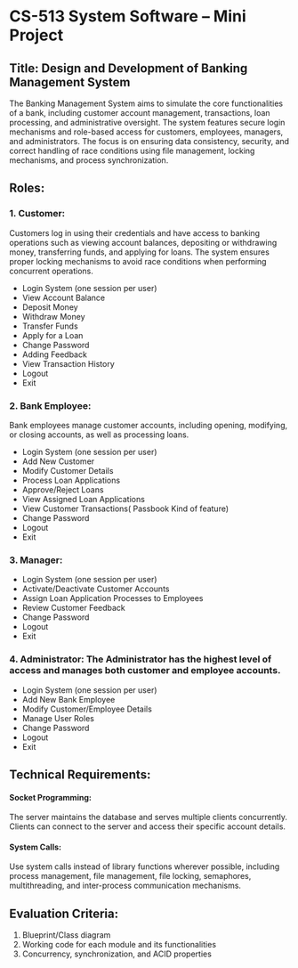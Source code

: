 # CS-513 System Software – Mini Project

## Title: Design and Development of Banking Management System

The Banking Management System aims to simulate the core functionalities of a bank, including customer account management, transactions, loan processing, and administrative oversight. The system features secure login mechanisms and role-based access for customers, employees, managers, and administrators. The focus is on ensuring data consistency, security, and correct handling of race conditions using file management, locking mechanisms, and process synchronization.

## Roles:

### 1. Customer:

Customers log in using their credentials and have access to banking operations such as viewing account balances, depositing or withdrawing money, transferring funds, and applying for loans. The system ensures proper locking mechanisms to avoid race conditions when performing concurrent operations.

- Login System (one session per user)
- View Account Balance
- Deposit Money
- Withdraw Money
- Transfer Funds
- Apply for a Loan
- Change Password
- Adding Feedback
- View Transaction History
- Logout
- Exit

### 2. Bank Employee:

Bank employees manage customer accounts, including opening, modifying, or closing accounts, as well as processing loans.

- Login System (one session per user)
- Add New Customer
- Modify Customer Details
- Process Loan Applications
- Approve/Reject Loans
- View Assigned Loan Applications
- View Customer Transactions( Passbook Kind of feature)
- Change Password
- Logout
- Exit

### 3. Manager:

- Login System (one session per user)
- Activate/Deactivate Customer Accounts
- Assign Loan Application Processes to Employees
- Review Customer Feedback
- Change Password
- Logout
- Exit

### 4. Administrator: The Administrator has the highest level of access and manages both customer and employee accounts.

- Login System (one session per user)
- Add New Bank Employee
- Modify Customer/Employee Details
- Manage User Roles
- Change Password
- Logout
- Exit

## Technical Requirements:

#### Socket Programming:

The server maintains the database and serves multiple clients concurrently. Clients can connect to the server and access their specific account details.

#### System Calls:

Use system calls instead of library functions wherever possible, including process management, file management, file locking, semaphores, multithreading, and inter-process communication mechanisms.

## Evaluation Criteria:

1. Blueprint/Class diagram
2. Working code for each module and its functionalities
3. Concurrency, synchronization, and ACID properties

